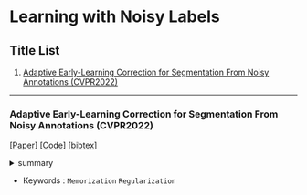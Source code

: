 # Learning with Noisy Labels

## Title List

1. [Adaptive Early-Learning Correction for Segmentation From Noisy Annotations (CVPR2022)](#adaptive-early-learning-correction-for-segmentation-from-noisy-annotations-cvpr2022)

---

[//]: # (### Title &#40;Conference or Journal&#41;)
[//]: # ([[Paper]]&#40;&#41;)
[//]: # ([[Code]]&#40;&#41;)
[//]: # ([[bibtex]]&#40;&#41;)
[//]: # ()
[//]: # (<details><summary>summary</summary><div>)
[//]: # ()
[//]: # (- 調査中)
[//]: # ()
[//]: # (</div></details>)
[//]: # ()
[//]: # (- Keywords : `keyword`)

### Adaptive Early-Learning Correction for Segmentation From Noisy Annotations (CVPR2022)
[[Paper]](https://openaccess.thecvf.com/content/CVPR2022/papers/Liu_Adaptive_Early-Learning_Correction_for_Segmentation_From_Noisy_Annotations_CVPR_2022_paper.pdf)
[[Code]](https://github.com/Kangningthu/ADELE)
[[bibtex]](https://openaccess.thecvf.com/content/CVPR2022/html/Liu_Adaptive_Early-Learning_Correction_for_Segmentation_From_Noisy_Annotations_CVPR_2022_paper.html)

<details><summary>summary</summary><div>

- 調査中

</div></details>

- Keywords : `Memorization` `Regularization`
